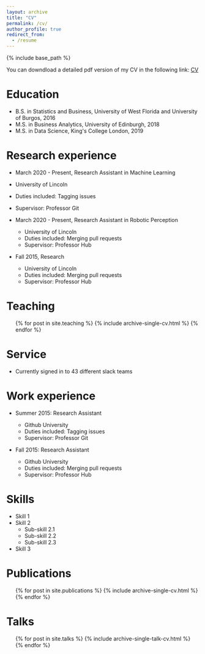```yaml
---
layout: archive
title: "CV"
permalink: /cv/
author_profile: true
redirect_from:
  - /resume
---
```


{% include base_path %}

You can downdload a detailed pdf version of my CV in the following link: [CV](https://adrianxsalazar.github.io/files/Adrian_Salazar_Research_CV.pdf)

Education
======
* B.S. in Statistics and Business, University of West Florida and University of Burgos, 2016
* M.S. in Business Analytics, University of Edinburgh, 2018
* M.S. in Data Science, King's College London, 2019

Research experience
======
*  March 2020 - Present, Research Assistant in Machine Learning
  * University of Lincoln
  * Duties included: Tagging issues
  * Supervisor: Professor Git

* March 2020 - Present, Research Assistant in Robotic Perception
  * University of Lincoln
  * Duties included: Merging pull requests
  * Supervisor: Professor Hub
  
* Fall 2015, Research 
  * University of Lincoln
  * Duties included: Merging pull requests
  * Supervisor: Professor Hub
  
Teaching
======
  <ul>{% for post in site.teaching %}
    {% include archive-single-cv.html %}
  {% endfor %}</ul>
  
Service
======
* Currently signed in to 43 different slack teams

Work experience
======
* Summer 2015: Research Assistant
  * Github University
  * Duties included: Tagging issues
  * Supervisor: Professor Git

* Fall 2015: Research Assistant
  * Github University
  * Duties included: Merging pull requests
  * Supervisor: Professor Hub
  
Skills
======
* Skill 1
* Skill 2
  * Sub-skill 2.1
  * Sub-skill 2.2
  * Sub-skill 2.3
* Skill 3

Publications
======
  <ul>{% for post in site.publications %}
    {% include archive-single-cv.html %}
  {% endfor %}</ul>
  
Talks
======
  <ul>{% for post in site.talks %}
    {% include archive-single-talk-cv.html %}
  {% endfor %}</ul>
  
